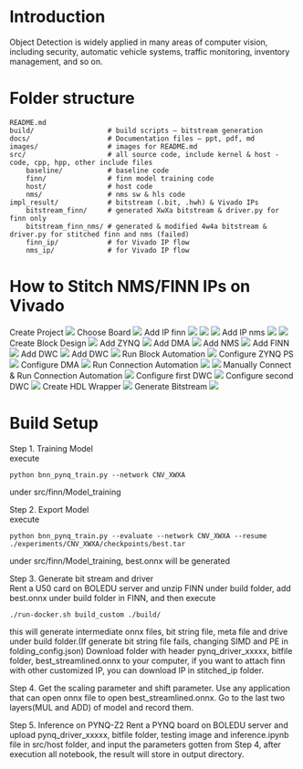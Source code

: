 # Introduction
Object Detection is widely applied in many areas of computer vision, including security, automatic vehicle systems, traffic monitoring, inventory management, and so on.

# Folder structure

```
README.md
build/                  # build scripts – bitstream generation
docs/                   # Documentation files – ppt, pdf, md
images/                 # images for README.md
src/                    # all source code, include kernel & host - code, cpp, hpp, other include files
    baseline/           # baseline code
    finn/               # finn model training code
    host/               # host code
    nms/                # nms sw & hls code
impl_result/            # bitstream (.bit, .hwh) & Vivado IPs
    bitstream_finn/     # generated XwXa bitstream & driver.py for finn only
    bitstream_finn_nms/ # generated & modified 4w4a bitstream & driver.py for stitched finn and nms (failed)
    finn_ip/            # for Vivado IP flow
    nms_ip/             # for Vivado IP flow
```


# How to Stitch NMS/FINN IPs on Vivado

Create Project
<img src="./images/1.png">
Choose Board
<img src="./images/2.png">
Add IP finn
<img src="./images/3.png">
<img src="./images/4.png">
<img src="./images/5.png">
Add IP nms
<img src="./images/6.png">
<img src="./images/7.png">
Create Block Design
<img src="./images/8.png">
Add ZYNQ
<img src="./images/9.png">
Add DMA
<img src="./images/10.png">
Add NMS
<img src="./images/11.png">
Add FINN
<img src="./images/12.png">
Add DWC
<img src="./images/13.png">
Add DWC
<img src="./images/14.png">
Run Block Automation
<img src="./images/15.png">
Configure ZYNQ PS
<img src="./images/16.png">
Configure DMA
<img src="./images/17.png">
Run Connection Automation
<img src="./images/18.png">
<img src="./images/19.png">
Manually Connect & Run Connection Automation
<img src="./images/20.png">
Configure first DWC
<img src="./images/21.png">
Configure second DWC
<img src="./images/22.png">
Create HDL Wrapper
<img src="./images/23.png">
Generate Bitstream
<img src="./images/24.png">




# Build Setup
Step 1. Training Model  
execute
```shell
python bnn_pynq_train.py --network CNV_XWXA
```
under src/finn/Model_training

Step 2.  Export Model  
execute
```shell
python bnn_pynq_train.py --evaluate --network CNV_XWXA --resume ./experiments/CNV_XWXA/checkpoints/best.tar
```
under src/finn/Model_training, best.onnx will be generated

Step 3. Generate bit stream and driver  
Rent a U50 card on BOLEDU server and unzip FINN under build folder, add best.onnx under build folder in FINN, and then execute
```shell
./run-docker.sh build_custom ./build/
```
this will generate intermediate onnx files, bit string file, meta file and drive under build folder.(If generate bit string file fails, changing SIMD and PE in folding_config.json) Download folder with header pynq_driver_xxxxx, bitfile folder, best_streamlined.onnx to your computer, if you want to attach finn with other customized IP, you can download IP in stitched_ip folder.

Step 4. Get the scaling parameter and shift parameter.
Use any application that can open onnx file to open best_streamlined.onnx. Go to the last two layers(MUL and ADD) of model and record them.

Step 5. Inference on PYNQ-Z2
Rent a PYNQ board on BOLEDU server and upload pynq_driver_xxxxx, bitfile folder, testing image and inference.ipynb file in src/host folder, and input the parameters gotten from Step 4, after execution all notebook, the result will store in output directory. 

